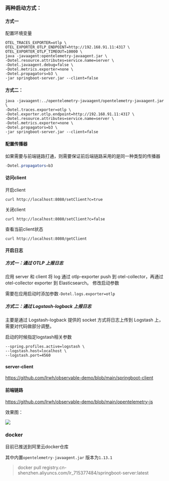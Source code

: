 
### 两种启动方式：

#### 方式一

配置环境变量

```shell
OTEL_TRACES_EXPORTER=otlp \
OTEL_EXPORTER_OTLP_ENDPOINT=http://192.168.91.11:4317 \
OTEL_EXPORTER_OTLP_TIMEOUT=10000 \
java -javaagent:opentelemetry-javaagent.jar \
-Dotel.resource.attributes=service.name=server \
-Dotel.javaagent.debug=false \
-Dotel.metrics.exporter=none \
-Dotel.propagators=b3 \
-jar springboot-server.jar --client=false
```

#### 方式二：

```shell
java -javaagent:../opentelemetry-javaagent/opentelemetry-javaagent.jar \
-Dotel.traces.exporter=otlp \
-Dotel.exporter.otlp.endpoint=http://192.168.91.11:4317 \
-Dotel.resource.attributes=service.name=server \
-Dotel.metrics.exporter=none \
-Dotel.propagators=b3 \
-jar springboot-server.jar --client=false
```

#### 配置传播器

如果需要与前端链路打通，则需要保证前后端链路采用的是同一种类型的传播器

```java
-Dotel.propagators=b3
```

#### 访问client
开启client
```
curl http://localhost:8080/setClient?c=true
```
关闭client
```
curl http://localhost:8080/setClient?c=false
```
查看当前client状态
``` shell script
curl http://localhost:8080/getClient
```
#### 开启日志

##### 方式一：通过 OTLP 上报日志

应用 server 和 client 将 log 通过 otlp-exporter push 到 otel-collector，再通过 otel-collector exporter 到 Elasticsearch。
修改启动参数

需要在应用启动时添加参数`-Dotel.logs.exporter=otlp`

##### 方式二：通过 Logstash-logback 上报日志

主要是通过 Logstash-logback  提供的 socket 方式将日志上传到 Logstash 上，需要对代码做部分调整。

启动的时候指定logstash相关参数

```shell script
--spring.profiles.active=logstash \
--logstash.host=localhost \
--logstash.port=4560
```
#### server-client

https://github.com/lrwh/observable-demo/blob/main/springboot-client

#### 前端链路

https://github.com/lrwh/observable-demo/blob/main/opentelemetry-js

效果图：

![](../images/2022-03-11-11-28-16-image.png)


### docker

目前已推送到阿里云docker仓库

其中内置`opentelemetry-javaagent.jar` 版本为`1.13.1`

> docker pull registry.cn-shenzhen.aliyuncs.com/lr_715377484/springboot-server:latest
